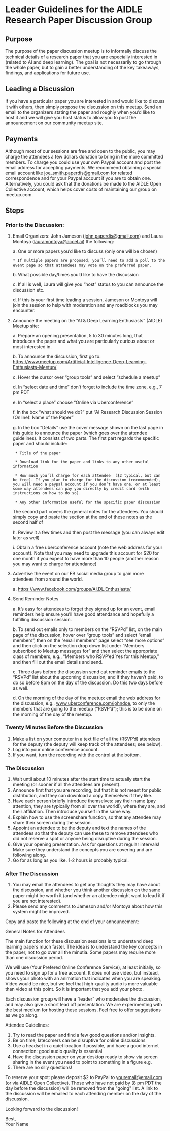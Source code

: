 # Leader Guidelines for the AIDLE Research Paper Discussion Group

## Purpose

The purpose of the paper discussion meetup is to informally discuss the technical details of a research paper that you are especially interested in (related to AI and deep learning).  The goal is not necessarily to go through the whole paper, but to gain a better understanding of the key takeaways, findings, and applications for future use. 

## Leading a Discussion

If you have a particular paper you are interested in and would like to discuss it with others, then simply propose the discussion on this meetup. Send an email to the organizers stating the paper and roughly when you’d like to host it and we will give you host status to allow you to post the announcement on our community meetup site.

## Payments

Although most of our sessions are free and open to the public, you may charge the attendees a few dollars donation to bring in the more committed members.  To charge you could use your own Paypal account and post the email address for accepting payments. We recommend obtaining a special email account like joe_smith.paperdis@gmail.com for related correspondence and for your Paypal  account if you are to obtain one.
Alternatively, you could ask that the donations be made to the AIDLE Open Collective account, which helps cover costs of maintaining our group on meetup.com.

## Steps

### Prior to the Discussion:

 1. Email Organizers: John Jameson (john.paperdis@gmail.com) and Laura Montoya (lauramontoya@accel.ai) the following:

    a. One or more papers you’d like to discuss (only one will be chosen)
    
        * If multiple papers are proposed, you’ll need to add a poll to the event page so that attendees may vote on the preferred paper.
        
    b. What possible day/times you’d like to have the discussion
    
    c. If all is well, Laura will give you “host” status to you can announce the discussion etc.
    
    d. If this is your first time leading a session, Jameson or Montoya will join the session to help with moderation and any roadblocks you may encounter.
    
2. Announce the meeting on the “AI & Deep Learning Enthusiasts” (AIDLE) Meetup site:

    a. Prepare an opening presentation, 5 to 30 minutes long, that introduces the paper and what you are particularly curious about or most interested in.
    
    b. To announce the discussion, first go to: https://www.meetup.com/Artificial-Intelligence-Deep-Learning-Enthusiasts-Meetup/
    
    c. Hover the cursor over “group tools” and select “schedule a meetup”
    
    d. In “select date and time” don’t forget to include the time zone, e.g., 7 pm PDT
    
    e. In “select a place” choose “Online via Uberconference”
    
    f. In the box “what should we do?” put “AI Research Discussion Session (Online): Name of the Paper”
    
    g. In the box “Details” use the cover message shown on the last page in this guide to announce the paper (which goes over the attendee guidelines). It consists of two parts. The first part regards the specific paper and should include:
    
        * Title of the paper 
        
        * Download link for the paper and links to any other useful information
        
        * How much you’ll charge for each attendee  ($2 typical, but can be free). If you plan to charge for the discussion (recommended), you will need a paypal account if you don’t have one, or at least some way attendees can pay you directly by credit card (with instructions on how to do so).
        
        * Any other information useful for the specific paper discussion
        
    The second part covers the general notes for the attendees. You should simply copy and paste the section at the end of these notes as the second half of 

    h. Review it a few times and then post the message (you can always edit later as well)
    
    i. Obtain a free uberconference account (note the web address for your account). Note that you may need to upgrade this account for $20 for one month if you expect to have more than 10 people (another reason you may want to charge for attendance)
    
3. Advertise the event on our FB social media group to gain more attendees from around the world.

    a. https://www.facebook.com/groups/AI.DL.Enthusiasts/
    
4. Send Reminder Notes

    a. It’s easy for attendees to forget they signed up for an event, email reminders help ensure you’ll have good attendance and hopefully a fulfilling discussion session.
    
    b. To send out emails only to members on the “RSVPd” list, on the main page of the discussion, hover over “group tools” and select “email members”, then on the “email members” page select “see more options” and then click on the selection drop down list under “Members subscribed to Meetup messages for” and then select the appropriate class of members, e.g., “Members who RSVP’ed Yes for this Meetup,” and then fill out the email details and send.
    
    c. Three days before the discussion send out reminder emails to the “RSVPd” list about the upcoming discussion, and if they haven’t paid, to do so before 8pm on the day of the discussion. Do this two days before as well.
    
    d. On the morning of the day of the meetup: email the web address for the discussion, e.g., www.uberconference.com/johndoe, to only the members that are going to the meetup (“RSVP’d”); this is to be done on the morning of the day of the meetup. 

### Twenty Minutes Before the Discussion

1. Make a list on your computer in a text file of all the (RSVP’d) attendees for the deputy (the deputy will keep track of the attendees; see below).
2. Log into your online conference account.
3. If you want, turn the recording with the control at the bottom.

### The Discussion

1. Wait until about 10 minutes after the start time to actually start the meeting (or sooner if all the attendees are present).
2. Announce first that you are recording, but that it is not meant for public distribution, and they can download a copy themselves if they like.
3. Have each person briefly introduce themselves: say their name (pay attention, they are typically from all over the world!), where they are, and their affiliation. Then introduce yourself in the same way.
4. Explain how to use the screenshare function, so that any attendee may share their screen during the session.
5. Appoint an attendee to be the deputy and text the names of the attendees so that the deputy can use these to remove attendees who did not reserve a spot or anyone being disruptive during the session. 
6. Give your opening  presentation. Ask for questions at regular intervals! Make sure they understand the concepts you are covering and are following along.
7. Go for as long as you like. 1-2 hours is probably typical.

### After The Discussion

1. You may email the attendees to get any thoughts they may have about the discussion, and whether you think  another discussion on the same paper might be worth it (and whether an attendee might want to lead it if you are not interested). 
2. Please send any comments to Jameson and/or Montoya about how this system might be improved.

Copy and paste the following at the end of your announcement:

General Notes for Attendees

The main function for these discussion sessions is to understand deep learning papers much faster. The idea is to understand the key concepts in the paper, not to go over all the minutia. Some papers may require more than one discussion period. 

We will use (Your Prefered Online Conference Service), at least initially, so you need to sign up for a free account. It does not use video, but instead, shows your photo with an animation that indicates when you are speaking. Video would be nice, but we feel that high-quality audio is more valuable than video at this point. So it is important that you add your photo.

Each discussion group will have a “leader” who moderates the discussion, and may also give a short lead off presentation. We are experimenting with the best medium for hosting these sessions. Feel free to offer suggestions as we go along.

Attendee Guidelines: 

1. Try to read the paper and find a few good questions and/or insights.
2. Be on time, latecomers can be disruptive for online discussions
3. Use a headset in a quiet location if possible, and have a good internet connection: good audio quality is essential
4. Have the discussion paper on your desktop ready to show via screen sharing in the event you need to point to something in a figure e.g.
5. There are no silly questions!

To reserve your spot: please deposit $2 to PayPal to youremail@email.com (or via AIDLE Open Collective). Those who have not paid by (8 pm PDT the day before the discussion) will be removed from the "going" list.  A link to the discussion will be emailed to each attending member on the day of the discussion.

Looking forward to the discussion! 

Best,  
Your Name
